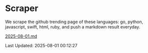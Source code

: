 # Scraper

We scrape the github trending page of these languages: go, python, javascript, swift, html, ruby, and push a markdown result everyday.

[2025-08-01.md](https://github.com/henson/Scraper/blob/master/2025-08-01.md)

Last Updated: 2025-08-01 00:12:27